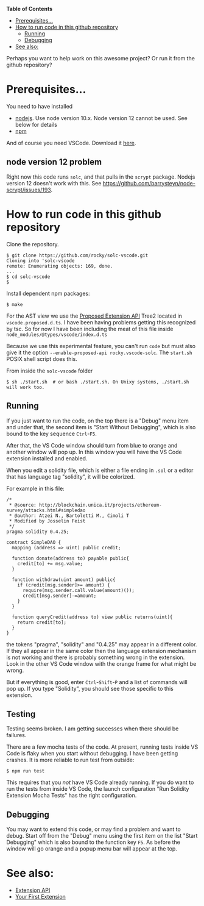 <!-- markdown-toc start - Don't edit this section. Run M-x markdown-toc-refresh-toc -->
**Table of Contents**

- [Prerequisites...](#prerequisites)
- [How to run code in this github repository](#how-to-run-code-in-this-github-repository)
    - [Running](#running)
    - [Debugging](#debugging)
- [See also:](#see-also)

<!-- markdown-toc end -->
Perhaps you want to help work on this awesome project? Or run it from the github repository?

# Prerequisites...

You need to have installed

* [nodejs](https://nodejs.org/en/). Use node version 10.x. Node version 12 cannot be used. See below for details
* [npm](https://www.npmjs.com/get-npm)

And of course you need VSCode. Download it [here](https://code.visualstudio.com/download).

## node version 12 problem

Right now this code runs `solc`, and that pulls in the `scrypt` package. Nodejs version 12 doesn't work with this. See https://github.com/barrysteyn/node-scrypt/issues/193.

# How to run code in this github repository

Clone the repository.


```console
$ git clone https://github.com/rocky/solc-vscode.git
Cloning into 'solc-vscode
remote: Enumerating objects: 169, done.
...
$ cd solc-vscode
$
```

Install dependent npm packages:

```console
$ make
```

For the AST view we use the [Proposed Extension API](https://code.visualstudio.com/updates/v1_29#_proposed-extension-apis) Tree2 located in `vscode.proposed.d.ts`.
I have been having problems getting this recognized by tsc. So for now I have been including the meat of this file inside `node_modules/@types/vscode/index.d.ts`

Because we use this experimental feature, you can't run `code` but must also give it the option `--enable-proposed-api rocky.vscode-solc`. The
`start.sh` POSIX shell script does this.

From inside the `solc-vscode` folder

```
$ sh ./start.sh  # or bash ./start.sh. On Unixy systems, ./start.sh will work too.
```

## Running

If you just want to run the code, on the top there is a "Debug" menu item and under that, the second item is "Start Without Debugging", which is also bound to the key sequence `Ctrl`-`F5`.

After that, the VS Code window should turn from blue to orange and another window will pop up. In this window you will have the VS Code extension installed and enabled.

When you edit a solidity file, which is either a file ending in `.sol` or a editor that has language tag "solidity", it will be colorized.

For example in this file:
```solidity
/*
 * @source: http://blockchain.unica.it/projects/ethereum-survey/attacks.html#simpledao
 * @author: Atzei N., Bartoletti M., Cimoli T
 * Modified by Josselin Feist
 */
pragma solidity 0.4.25;

contract SimpleDAO {
  mapping (address => uint) public credit;

  function donate(address to) payable public{
    credit[to] += msg.value;
  }

  function withdraw(uint amount) public{
    if (credit[msg.sender]>= amount) {
      require(msg.sender.call.value(amount)());
      credit[msg.sender]-=amount;
    }
  }

  function queryCredit(address to) view public returns(uint){
    return credit[to];
  }
}
```

the tokens "pragma", "solidity" and "0.4.25" may appear in a different color. If they all appear in the same color then the language extension mechanism is not working and there is probably something wrong in the extension. Look in the other VS Code window with the orange frame for what might be wrong.

But if everything is good, enter `Ctrl`-`Shift`-`P` and a list of commands will pop up. If you type "Solidity", you should see those specific to this extension.

## Testing

Testing seems broken. I am getting successes when there should be failures.

There are a few mocha tests of the code. At present, running tests inside VS Code is flaky when you start without debugging. I have been getting crashes. It is more reliable to run test from outside:

```shell
$ npm run test
```

This requires that you _not_ have VS Code already running. If you do want to run the tests from inside VS Code, the launch configuration "Run Solidity Extension Mocha Tests" has the right configuration.


## Debugging

You may want to extend this code, or may find a problem and want to debug. Start off from the "Debug" menu using the first item on the list "Start Debugging" which is also bound to the function key `F5`. As before the window will go orange and a popup menu bar will appear at the top.

# See also:

* [Extension API](https://code.visualstudio.com/api)
* [Your First Extension](https://code.visualstudio.com/api/get-started/your-first-extension)
